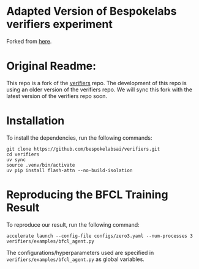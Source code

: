 
# Adapted Version of Bespokelabs verifiers experiment

Forked from [here](https://github.com/bespokelabsai/verifiers).






# Original Readme:

This repo is a fork of the [verifiers](https://github.com/willccbb/verifiers) repo. The development of this repo is using an older version of the verifiers repo. We will sync this fork with the latest version of the verifiers repo soon. 

# Installation
To install the dependencies, run the following commands:

```
git clone https://github.com/bespokelabsai/verifiers.git
cd verifiers
uv sync
source .venv/bin/activate
uv pip install flash-attn --no-build-isolation
```

# Reproducing the BFCL Training Result

To reproduce our result, run the following command:
```
accelerate launch --config-file configs/zero3.yaml --num-processes 3 verifiers/examples/bfcl_agent.py
```

The configurations/hyperparameters used are specified in `verifiers/examples/bfcl_agent.py` as global variables. 